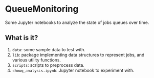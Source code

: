 # QueueMonitoring

Some Jupyter notebooks to analyze the state of jobs queues over time.

## What is it?
  1. `data`: some sample data to test with.
  1. `lib`: package implementing data structures to represent jobs, and
      various utility functions.
  1. `scripts`: scripts to preprocess data.
  1. `showq_analysis.ipynb`: Jupyter notebook to experiment with.
